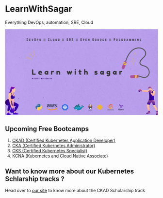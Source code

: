 # LearnWithSagar
Everything DevOps, automation, SRE, Cloud


![LearnWithSagar](./repo_resources/learnwithsagar.png)

## Upcoming Free Bootcamps
1. [CKAD (Certified Kubernetes Application Developer)](./CKAD/)
2. [CKA (Certified Kubernetes Administrator)](./CKA/)
3. [CKS (Certified Kubernetes Specialist)](./CKS/)
4. [KCNA (Kubernetes and Cloud Native Associate)](./KCNA/)



## Want to know more about our Kubernetes Schlarship tracks ?

Head over to [our site](https://getfitwithsagar.prosperaweb.com/) to know more about the CKAD Scholarship track

